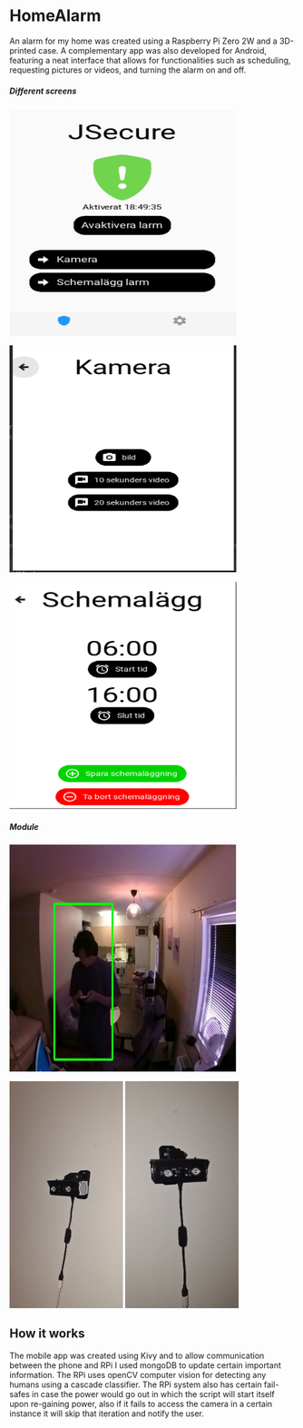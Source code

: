 # HomeAlarm
 
An alarm for my home was created using a Raspberry Pi Zero 2W and a 3D-printed case. A complementary app was also developed for Android, featuring a neat interface that allows for functionalities such as scheduling, requesting pictures or videos, and turning the alarm on and off.

##### Different screens

<p float="left">
<img src="Mobile_App/Screens/Home_screen.PNG" width="400" height="400" name="Home"> 
</p>
<p float="left">
<img src="Mobile_App/Screens/Camera_screen.PNG" width="400" height="400" name="Camera">
</p>
<p float="left">
<img src="Mobile_App/Screens/Scheme_screen.PNG" width="400" height="400" name="Settings"> 
</p>

##### Module 

<p float="left">
<img src="Mobile_App/Screens/Detected.png" width="400" height="400" name="Detected"> 
</p>
<p float="left">
<img src="Mobile_App/Screens/Module1.png" width="200" height="400" name="Mod1">
<img src="Mobile_App/Screens/Module3.png" width="200" height="400" name="Mod2">
</p>



## How it works
The mobile app was created using Kivy and to allow communication between the phone and RPi I used mongoDB to update certain important information.
The RPi uses openCV computer vision for detecting any humans using a cascade classifier. The RPi system also has certain fail-safes in case the power would go out
in which the script will start itself upon re-gaining power, also if it fails to access the camera in a certain instance it will skip that iteration and notify the user.
